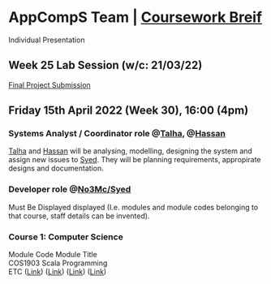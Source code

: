 # AppCompS Team | [Coursework Breif](https://vle.dmu.ac.uk/bbcswebdav/pid-5687216-dt-content-rid-11305925_1/courses/CTEC2902_2122_520/CTEC2902_Assignment_2_2021-2022%281%29.pdf)
Individual Presentation <br>
## Week 25 Lab Session (w/c: 21/03/22) <br>
[Final Project Submission](https://vle.dmu.ac.uk/webapps/blackboard/content/listContent.jsp?course_id=_599194_1&content_id=_5681433_1) <br>
## Friday 15th April 2022 (Week 30), 16:00 (4pm) <br>
### Systems Analyst / Coordinator role @[Talha](https://github.com/Talhamemon25), @[Hassan](https://github.com/Hassaan2612) <br>
[Talha](https://github.com/Talhamemon25) and [Hassan](https://github.com/Hassaan2612) will be analysing, modelling, designing the system and assign new issues to [Syed](https://github.com/No3Mc). They will be planning requirements, appropirate designs and documentation.
### Developer role @[No3Mc/Syed](https://github.com/No3Mc) <br>
Must Be Displayed displayed (I.e. modules and module codes belonging to that course, staff details can be invented). <br>
### Course 1: Computer Science <br>
Module Code Module Title <br>
COS1903 Scala Programming <br>
ETC ([Link](https://www.buckscollegegroup.ac.uk/computing-and-it)) ([Link](https://cwa.ac.uk/courses)) ([Link](https://leicestercollege.ac.uk/courses/subjects/computing/)) ([Link](https://www.nottinghamcollege.ac.uk/study/courses?query=&subjectAreaTypes%5B0%5D=fe&subjectAreaTypes%5B1%5D=other&index=subjectAreas)) <br>

